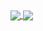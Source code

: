<a href="https://github.com/anuraghazra/github-readme-stats">
  <img align="center" src="https://github-readme-stats.vercel.app/api?username=mohammad-mo&count_private=true&show_icons=true&include_all_commits=true&hide_border=true&hide_title=true&theme=material-palenight" />
</a>
<a href="https://github.com/anuraghazra/github-readme-stats">
  <img align="center" src="https://github-readme-stats.vercel.app/api/top-langs/?username=mohammad-mo&langs_count=3&hide_title=true&hide_border=true&theme=tokyonight" />
</a>
